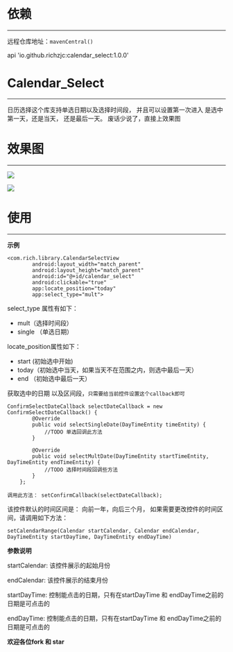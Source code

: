 # 依赖
---
远程仓库地址：`mavenCentral()`

api 'io.github.richzjc:calendar_select:1.0.0'

# Calendar_Select
---


日历选择这个库支持单选日期以及选择时间段，
并且可以设置第一次进入 是选中第一天，还是当天， 还是最后一天。
废话少说了，直接上效果图

# 效果图
---

![](single.gif)

![](mult.gif)


# 使用
---

**示例**

    <com.rich.library.CalendarSelectView
            android:layout_width="match_parent"
            android:layout_height="match_parent"
            android:id="@+id/calendar_select"
            android:clickable="true"
            app:locate_position="today"
            app:select_type="mult">

    
select_type 属性有如下：
* mult（选择时间段）
* single （单选日期）

locate_position属性如下：
* start (初始选中开始)
* today（初始选中当天，如果当天不在范围之内，则选中最后一天）
* end （初始选中最后一天）

获取选中的日期 以及区间段，`只需要给当前控件设置这个callback即可`

    ConfirmSelectDateCallback selectDateCallback = new ConfirmSelectDateCallback() {
            @Override
            public void selectSingleDate(DayTimeEntity timeEntity) {
                //TODO 单选回调此方法
            }
            
            @Override
            public void selectMultDate(DayTimeEntity startTimeEntity, DayTimeEntity endTimeEntity) {
                //TODO 选择时间段回调些方法
            }
        };
        
`调用此方法： setConfirmCallback(selectDateCallback);`
        
该控件默认的时间区间是： 向前一年，向后三个月， 如果需要更改控件的时间区间，请调用如下方法：
   
    setCalendarRange(Calendar startCalendar, Calendar endCalendar, DayTimeEntity startDayTime, DayTimeEntity endDayTime) 
   
**参数说明**
   
startCalendar: 该控件展示的起始月份

endCalendar: 该控件展示的结束月份

startDayTime: 控制能点击的日期，只有在startDayTime 和 endDayTime之前的日期是可点击的

endDayTime: 控制能点击的日期，只有在startDayTime 和 endDayTime之前的日期是可点击的
    
**欢迎各位fork 和 star**
